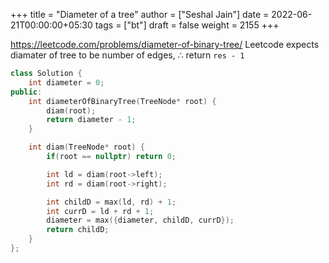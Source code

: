 +++
title = "Diameter of a tree"
author = ["Seshal Jain"]
date = 2022-06-21T00:00:00+05:30
tags = ["bt"]
draft = false
weight = 2155
+++

<https://leetcode.com/problems/diameter-of-binary-tree/>
Leetcode expects diamater of tree to be number of edges, ∴ return `res - 1`

```cpp
class Solution {
    int diameter = 0;
public:
    int diameterOfBinaryTree(TreeNode* root) {
        diam(root);
        return diameter - 1;
    }

    int diam(TreeNode* root) {
        if(root == nullptr) return 0;

        int ld = diam(root->left);
        int rd = diam(root->right);

        int childD = max(ld, rd) + 1;
        int currD = ld + rd + 1;
        diameter = max({diameter, childD, currD});
        return childD;
    }
};
```
